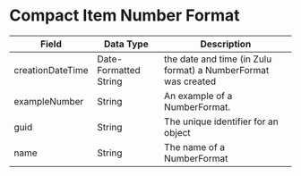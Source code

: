 # Compact Item Number Format

| Field  | Data Type  | Description  |
|  --- |  --- |  --- | 
| creationDateTime  | Date-Formatted String  | the date and time \(in Zulu format\) a NumberFormat was created  |
| exampleNumber  | String  | An example of a NumberFormat.  |
| guid  | String  | The unique identifier for an object  |
| name  | String  | The name of a NumberFormat  |

